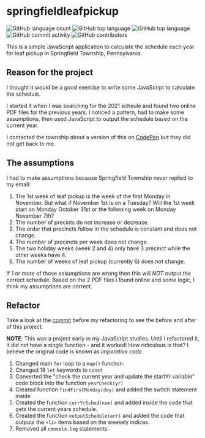 # springfieldleafpickup

![GitHub language count](https://img.shields.io/github/languages/count/Kernix13/springfield-leaf-pickup?style=flat-square)
![GitHub top language](https://img.shields.io/github/languages/top/Kernix13/springfield-leaf-pickup?style=flat-square)
![GitHub top language](https://img.shields.io/github/directory-file-count/Kernix13/springfield-leaf-pickup?style=flat-square)
![GitHub commit activity](https://img.shields.io/github/commit-activity/y/Kernix13/springfield-leaf-pickup?style=flat-square)
![GitHub contributors](https://img.shields.io/github/contributors/Kernix13/springfield-leaf-pickup?style=flat-square)

This is a simple JavaScript application to calculate the schedule each year for leaf pickup in Springfield Township, Pennsylvania.

## Reason for the project

I thought it would be a good exercise to write some JavaScript to calculate the schedule.

I started it when I was searching for the 2021 scheule and found two online PDF files for the previous years. I noticed a pattern, had to make some assumptions, then used JavaScript to output the schedule based on the current year.

I contacted the township about a version of this on [CodePen](https://codepen.io/jim-kernicky/pen/PoJqzMd) but they did not get back to me.

## The assumptions

I had to make assumptions because Springfield Township never replied to my email:

1. The 1st week of leaf pickup is the week of the first Monday in November. But what if November 1st is on a Tuesday? Will the 1st week start on Monday October 31st or the follwoing week on Monday November 7th?
1. The number of precints do not increase or decrease.
1. The order that precincts follow in the schedule is constant and does not change.
1. The number of precincts per week does not change.
1. The two holiday weeks (week 2 and 4) only have 3 precinct while the other weeks have 4.
1. The number of weeks of leaf pickup (currently 6) does not change.

If 1 or more of those assumptions are wrong then this will _NOT_ output the correct schedule. Based on the 2 PDF files I found online and some logic, I think my assumptions are correct.

## Refactor

Take a look at the [commit](https://github.com/Kernix13/springfield-leaf-pickup/commit/8bfde6dc9e4ccb542d48f3f14f69b4e7795d3fc5) before my refactoring to see the before and after of this project.

**NOTE**: This was a project early in my JavaScript studies. Until I refactored it, it did not have a single function - and it worked! How ridiculous is that? I believe the original code is known as _imperative code_.

1. Changed main `for` loop to a `map()` function.
1. Changed 18 `let` keywords to `const`
1. Converted the "check the current year and update the startYr variable" code block into the function `yearCheck(yr)`
1. Created function `findFirstMonday(day)` and added the switch statement inside
1. Created the function `currYrSched(num)` and added inside the code that gets the current years schedule.
1. Created the function `outputSchedule(arr)` and added the code that outputs the `<li>` items based on the weekely indices.
1. Removed all `console.log` statements.
